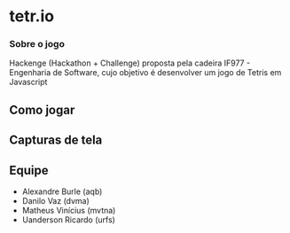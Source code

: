 # tetr.io

### Sobre o jogo
Hackenge (Hackathon + Challenge) proposta pela cadeira IF977 - Engenharia de Software, cujo objetivo é desenvolver um jogo de Tetris em Javascript

## Como jogar

## Capturas de tela

## Equipe

- Alexandre Burle (aqb)
- Danilo Vaz (dvma)
- Matheus Vinícius (mvtna)
- Uanderson Ricardo (urfs)
